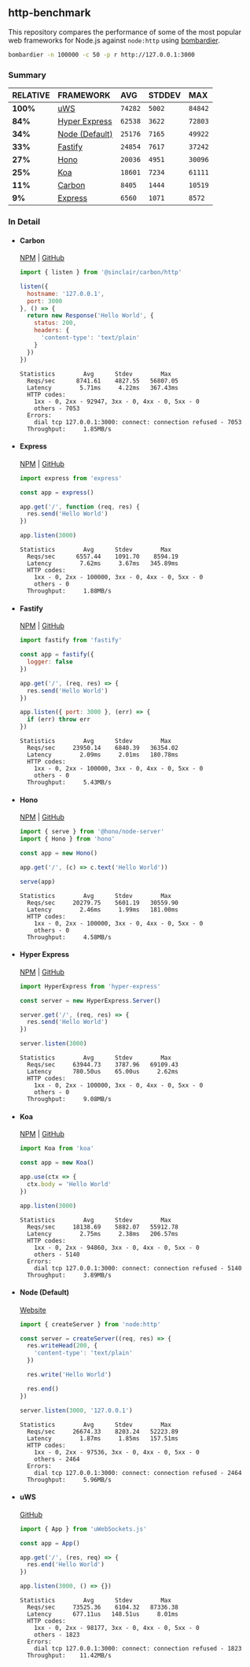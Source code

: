 ## http-benchmark

This repository compares the performance of some of the most popular web frameworks for Node.js against `node:http` using [bombardier](https://github.com/codesenberg/bombardier).

```bash
bombardier -n 100000 -c 50 -p r http://127.0.0.1:3000
```

### Summary

| RELATIVE | FRAMEWORK | AVG | STDDEV | MAX |
| :--- | :--- | :--- | :--- | :--- |
| **100%** | [uWS](#uws) | `74282` | `5002` | `84842` |
| **84%** | [Hyper Express](#hyper-express) | `62538` | `3622` | `72803` |
| **34%** | [Node (Default)](#node-default) | `25176` | `7165` | `49922` |
| **33%** | [Fastify](#fastify) | `24854` | `7617` | `37242` |
| **27%** | [Hono](#hono) | `20036` | `4951` | `30096` |
| **25%** | [Koa](#koa) | `18601` | `7234` | `61111` |
| **11%** | [Carbon](#carbon) | `8405` | `1444` | `10519` |
| **9%** | [Express](#express) | `6560` | `1071` | `8572` |


### In Detail

- #### Carbon
  [NPM](https://npmjs.com/@sinclair/carbon) | [GitHub](https://github.com/sinclairzx81/carbon)
  ```js
  import { listen } from '@sinclair/carbon/http'

  listen({
    hostname: '127.0.0.1',
    port: 3000
  }, () => {
    return new Response('Hello World', {
      status: 200,
      headers: {
        'content-type': 'text/plain'
      }
    })
  })
  ```

  ```
  Statistics        Avg      Stdev        Max
    Reqs/sec      8741.61    4827.55   56807.05
    Latency        5.71ms     4.22ms   367.43ms
    HTTP codes:
      1xx - 0, 2xx - 92947, 3xx - 0, 4xx - 0, 5xx - 0
      others - 7053
    Errors:
      dial tcp 127.0.0.1:3000: connect: connection refused - 7053
    Throughput:     1.85MB/s
  ```

- #### Express
  [NPM](https://npmjs.com/express) | [GitHub](https://github.com/expressjs/express)
  ```js
  import express from 'express'

  const app = express()

  app.get('/', function (req, res) {
    res.send('Hello World')
  })

  app.listen(3000)
  ```

  ```
  Statistics        Avg      Stdev        Max
    Reqs/sec      6557.44    1091.70    8594.19
    Latency        7.62ms     3.67ms   345.89ms
    HTTP codes:
      1xx - 0, 2xx - 100000, 3xx - 0, 4xx - 0, 5xx - 0
      others - 0
    Throughput:     1.88MB/s
  ```

- #### Fastify
  [NPM](https://npmjs.com/fastify) | [GitHub](https://github.com/fastify/fastify)
  ```js
  import fastify from 'fastify'

  const app = fastify({
    logger: false
  })

  app.get('/', (req, res) => {
    res.send('Hello World')
  })

  app.listen({ port: 3000 }, (err) => {
    if (err) throw err
  })
  ```

  ```
  Statistics        Avg      Stdev        Max
    Reqs/sec     23950.14    6840.39   36354.02
    Latency        2.09ms     2.01ms   180.78ms
    HTTP codes:
      1xx - 0, 2xx - 100000, 3xx - 0, 4xx - 0, 5xx - 0
      others - 0
    Throughput:     5.43MB/s
  ```

- #### Hono
  [NPM](https://npmjs.com/hono) | [GitHub](https://github.com/honojs/hono)
  ```js
  import { serve } from '@hono/node-server'
  import { Hono } from 'hono'

  const app = new Hono()

  app.get('/', (c) => c.text('Hello World'))

  serve(app)
  ```

  ```
  Statistics        Avg      Stdev        Max
    Reqs/sec     20279.75    5601.19   30559.90
    Latency        2.46ms     1.99ms   181.00ms
    HTTP codes:
      1xx - 0, 2xx - 100000, 3xx - 0, 4xx - 0, 5xx - 0
      others - 0
    Throughput:     4.58MB/s
  ```

- #### Hyper Express
  [NPM](https://npmjs.com/hyper-express) | [GitHub](https://github.com/kartikk221/hyper-express)
  ```js
  import HyperExpress from 'hyper-express'

  const server = new HyperExpress.Server()

  server.get('/', (req, res) => {
    res.send('Hello World')
  })

  server.listen(3000)
  ```

  ```
  Statistics        Avg      Stdev        Max
    Reqs/sec     63944.73    3787.96   69109.43
    Latency      780.50us    65.00us     2.62ms
    HTTP codes:
      1xx - 0, 2xx - 100000, 3xx - 0, 4xx - 0, 5xx - 0
      others - 0
    Throughput:     9.08MB/s
  ```

- #### Koa
  [NPM](https://npmjs.com/koa) | [GitHub](https://github.com/koajs/koa)
  ```js
  import Koa from 'koa'

  const app = new Koa()

  app.use(ctx => {
    ctx.body = 'Hello World'
  })

  app.listen(3000)
  ```

  ```
  Statistics        Avg      Stdev        Max
    Reqs/sec     18138.69    5882.07   55912.78
    Latency        2.75ms     2.38ms   206.57ms
    HTTP codes:
      1xx - 0, 2xx - 94860, 3xx - 0, 4xx - 0, 5xx - 0
      others - 5140
    Errors:
      dial tcp 127.0.0.1:3000: connect: connection refused - 5140
    Throughput:     3.89MB/s
  ```

- #### Node (Default)
  [Website](https://nodejs.org/api/http.html)
  ```js
  import { createServer } from 'node:http'

  const server = createServer((req, res) => {
    res.writeHead(200, {
      'content-type': 'text/plain'
    })

    res.write('Hello World')

    res.end()
  })

  server.listen(3000, '127.0.0.1')
  ```

  ```
  Statistics        Avg      Stdev        Max
    Reqs/sec     26674.33    8203.24   52223.89
    Latency        1.87ms     1.85ms   157.51ms
    HTTP codes:
      1xx - 0, 2xx - 97536, 3xx - 0, 4xx - 0, 5xx - 0
      others - 2464
    Errors:
      dial tcp 127.0.0.1:3000: connect: connection refused - 2464
    Throughput:     5.96MB/s
  ```

- #### uWS
  [GitHub](https://github.com/uNetworking/uWebSockets.js)
  ```js
  import { App } from 'uWebSockets.js'

  const app = App()

  app.get('/', (res, req) => {
    res.end('Hello World')
  })

  app.listen(3000, () => {})
  ```

  ```
  Statistics        Avg      Stdev        Max
    Reqs/sec     73525.36    6104.32   87336.38
    Latency      677.11us   148.51us     8.01ms
    HTTP codes:
      1xx - 0, 2xx - 98177, 3xx - 0, 4xx - 0, 5xx - 0
      others - 1823
    Errors:
      dial tcp 127.0.0.1:3000: connect: connection refused - 1823
    Throughput:    11.42MB/s
  ```


